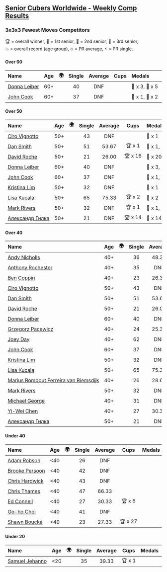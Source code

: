 <style>table {white-space: nowrap;}</style>
<link rel="stylesheet" type="text/css" href="/scw-comp/css/flags.css" />

## [Senior Cubers Worldwide - Weekly Comp Results](/scw-comp/results/)
### 3x3x3 Fewest Moves Competitors

<span style="white-space: nowrap;">🏆 = overall winner</span>, <span style="white-space: nowrap;">🥇 = 1st senior</span>, <span style="white-space: nowrap;">🥈 = 2nd senior</span>, <span style="white-space: nowrap;">🥉 = 3rd senior</span>, <span style="white-space: nowrap;">💥 = overall record (age group)</span>, <span style="white-space: nowrap;">🔥 = PR average</span>, <span style="white-space: nowrap;">⚡ = PR single</span>.

#### Over 60

| Name | Age | 🌍 | Single | Average | Cups | Medals | Achievements |
| :-- | :--: | :--: | :--: | :--: | :--: | :-- | :-- |
| [Donna Leiber](../../persons/donna_leiber/333fm.md) | 60+ | <i class="flag flag-US" /> | 40 | DNF |  | 🥈 x 3, 🥉 x 5 | 💥 x 3, ⚡ x 3 |
| [John Cook](../../persons/john_cook/333fm.md) | 60+ | <i class="flag flag-AU" /> | 37 | DNF |  | 🥈 x 1, 🥉 x 2 | 💥 x 1, ⚡ x 4 |

#### Over 50

| Name | Age | 🌍 | Single | Average | Cups | Medals | Achievements |
| :-- | :--: | :--: | :--: | :--: | :--: | :-- | :-- |
| [Ciro Vignotto](../../persons/ciro_vignotto/333fm.md) | 50+ | <i class="flag flag-IT" /> | 43 | DNF |  | 🥉 x 1 | ⚡ x 1 |
| [Dan Smith](../../persons/dan_smith/333fm.md) | 50+ | <i class="flag flag-US" /> | 51 | 53.67 | 🏆 x 1 | 🥇 x 1, 🥈 x 1 | 🔥 x 1, ⚡ x 2 |
| [David Roche](../../persons/david_roche/333fm.md) | 50+ | <i class="flag flag-AU" /> | 21 | 26.00 | 🏆 x 16 | 🥇 x 20, 🥈 x 5, 🥉 x 4 | 💥 x 8, 🔥 x 5, ⚡ x 4 |
| [Donna Leiber](../../persons/donna_leiber/333fm.md) | 60+ | <i class="flag flag-US" /> | 40 | DNF |  | 🥈 x 3, 🥉 x 5 | 💥 x 3, ⚡ x 3 |
| [John Cook](../../persons/john_cook/333fm.md) | 60+ | <i class="flag flag-AU" /> | 37 | DNF |  | 🥈 x 1, 🥉 x 2 | 💥 x 1, ⚡ x 4 |
| [Kristina Lim](../../persons/kristina_lim/333fm.md) | 50+ | <i class="flag flag-US" /> | 32 | DNF |  | 🥈 x 1 | ⚡ x 1 |
| [Lisa Kucala](../../persons/lisa_kucala/333fm.md) | 50+ | <i class="flag flag-US" /> | 65 | 75.33 | 🏆 x 2 | 🥇 x 2 | 🔥 x 1, ⚡ x 2 |
| [Mark Rivers](../../persons/mark_rivers/333fm.md) | 50+ | <i class="flag flag-GB" /> | 32 | DNF | 🏆 x 1 | 🥇 x 1, 🥈 x 3, 🥉 x 3 | ⚡ x 3 |
| [Александр Гилка](../../persons/александр_гилка/333fm.md) | 50+ | <i class="flag flag-UA" /> | 21 | DNF | 🏆 x 14 | 🥇 x 14, 🥈 x 1 | 💥 x 3, ⚡ x 4 |

#### Over 40

| Name | Age | 🌍 | Single | Average | Cups | Medals | Achievements |
| :-- | :--: | :--: | :--: | :--: | :--: | :-- | :-- |
| [Andy Nicholls](../../persons/andy_nicholls/333fm.md) | 40+ | <i class="flag flag-GB" /> | 36 | 48.33 |  | 🥈 x 3, 🥉 x 4 | 🔥 x 1, ⚡ x 2 |
| [Anthony Rochester](../../persons/anthony_rochester/333fm.md) | 40+ | <i class="flag flag-AU" /> | 35 | DNF |  | 🥇 x 1, 🥈 x 3, 🥉 x 3 | ⚡ x 5 |
| [Ben Coppin](../../persons/ben_coppin/333fm.md) | 40+ | <i class="flag flag-GB" /> | 23 | 26.33 | 🏆 x 17 | 🥇 x 26, 🥈 x 14, 🥉 x 6 | 💥 x 1, 🔥 x 2, ⚡ x 4 |
| [Ciro Vignotto](../../persons/ciro_vignotto/333fm.md) | 50+ | <i class="flag flag-IT" /> | 43 | DNF |  | 🥉 x 1 | ⚡ x 1 |
| [Dan Smith](../../persons/dan_smith/333fm.md) | 50+ | <i class="flag flag-US" /> | 51 | 53.67 | 🏆 x 1 | 🥇 x 1, 🥈 x 1 | 🔥 x 1, ⚡ x 2 |
| [David Roche](../../persons/david_roche/333fm.md) | 50+ | <i class="flag flag-AU" /> | 21 | 26.00 | 🏆 x 16 | 🥇 x 20, 🥈 x 5, 🥉 x 4 | 💥 x 8, 🔥 x 5, ⚡ x 4 |
| [Donna Leiber](../../persons/donna_leiber/333fm.md) | 60+ | <i class="flag flag-US" /> | 40 | DNF |  | 🥈 x 3, 🥉 x 5 | 💥 x 3, ⚡ x 3 |
| [Grzegorz Pacewicz](../../persons/grzegorz_pacewicz/333fm.md) | 40+ | <i class="flag flag-PL" /> | 24 | 25.33 | 🏆 x 17 | 🥇 x 23, 🥈 x 10, 🥉 x 2 | 💥 x 5, 🔥 x 4, ⚡ x 10 |
| [Joey Day](../../persons/joey_day/333fm.md) | 40+ | <i class="flag flag-US" /> | 62 | DNF |  | 🥉 x 1 | ⚡ x 1 |
| [John Cook](../../persons/john_cook/333fm.md) | 60+ | <i class="flag flag-AU" /> | 37 | DNF |  | 🥈 x 1, 🥉 x 2 | 💥 x 1, ⚡ x 4 |
| [Kristina Lim](../../persons/kristina_lim/333fm.md) | 50+ | <i class="flag flag-US" /> | 32 | DNF |  | 🥈 x 1 | ⚡ x 1 |
| [Lisa Kucala](../../persons/lisa_kucala/333fm.md) | 50+ | <i class="flag flag-US" /> | 65 | 75.33 | 🏆 x 2 | 🥇 x 2 | 🔥 x 1, ⚡ x 2 |
| [Marius Rombout Ferreira van Riemsdijk](../../persons/marius_rombout_ferreira_van_riemsdijk/333fm.md) | 40+ | <i class="flag flag-BR" /> | 26 | 28.67 | 🏆 x 9 | 🥇 x 9, 🥈 x 8, 🥉 x 1 | 🔥 x 3, ⚡ x 5 |
| [Mark Rivers](../../persons/mark_rivers/333fm.md) | 50+ | <i class="flag flag-GB" /> | 32 | DNF | 🏆 x 1 | 🥇 x 1, 🥈 x 3, 🥉 x 3 | ⚡ x 3 |
| [Michael George](../../persons/michael_george/333fm.md) | 40+ | <i class="flag flag-GB" /> | 31 | DNF |  | 🥇 x 1, 🥈 x 4, 🥉 x 5 | ⚡ x 3 |
| [Yi-Wei Chen](../../persons/yi_wei_chen/333fm.md) | 40+ | <i class="flag flag-TW" /> | 27 | 30.33 | 🏆 x 8 | 🥇 x 9, 🥈 x 10, 🥉 x 5 | 🔥 x 3, ⚡ x 8 |
| [Александр Гилка](../../persons/александр_гилка/333fm.md) | 50+ | <i class="flag flag-UA" /> | 21 | DNF | 🏆 x 14 | 🥇 x 14, 🥈 x 1 | 💥 x 3, ⚡ x 4 |

#### Under 40

| Name | Age | 🌍 | Single | Average | Cups | Medals | Achievements |
| :-- | :--: | :--: | :--: | :--: | :--: | :-- | :-- |
| [Adam Robson](../../persons/adam_robson/333fm.md) | <40 | <i class="flag flag-GB" /> | 26 | DNF |  |  | ⚡ x 4 |
| [Brooke Persoon](../../persons/brooke_persoon/333fm.md) | <40 | <i class="flag flag-US" /> | 42 | DNF |  |  | ⚡ x 1 |
| [Chris Hardwick](../../persons/chris_hardwick/333fm.md) | <40 | <i class="flag flag-US" /> | 43 | DNF |  |  | ⚡ x 1 |
| [Chris Thames](../../persons/chris_thames/333fm.md) | <40 | <i class="flag flag-US" /> | 47 | 66.33 |  |  | 🔥 x 1, ⚡ x 4 |
| [Ed Connell](../../persons/ed_connell/333fm.md) | <40 | <i class="flag flag-IE" /> | 27 | 30.33 | 🏆 x 6 |  | 🔥 x 1, ⚡ x 5 |
| [Go-ho Choi](../../persons/go_ho_choi/333fm.md) | <40 | <i class="flag flag-KR" /> | 41 | DNF |  |  | ⚡ x 1 |
| [Shawn Boucké](../../persons/shawn_boucke/333fm.md) | <40 | <i class="flag flag-US" /> | 23 | 27.33 | 🏆 x 27 |  | 💥 x 1, 🔥 x 2, ⚡ x 8 |

#### Under 20

| Name | Age | 🌍 | Single | Average | Cups | Medals | Achievements |
| :-- | :--: | :--: | :--: | :--: | :--: | :-- | :-- |
| [Samuel Jehanno](../../persons/samuel_jehanno/333fm.md) | <20 | <i class="flag flag-FR" /> | 35 | 39.33 | 🏆 x 1 |  | 🔥 x 1, ⚡ x 1 |


<!-- Global site tag (gtag.js) - Google Analytics -->
<script async src="https://www.googletagmanager.com/gtag/js?id=UA-86348435-3"></script>
<script>window.dataLayer = window.dataLayer || []; function gtag() {dataLayer.push(arguments);} gtag('js', new Date()); gtag('config', 'UA-86348435-3');</script>
